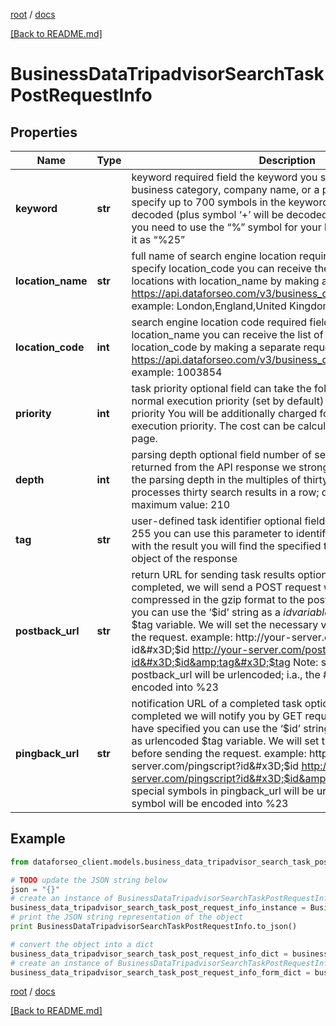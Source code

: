 [root](./../ "root") / [docs](./ "docs")

[[Back to README.md]](./../README.md "[Back to README.md]")

# BusinessDataTripadvisorSearchTaskPostRequestInfo

## Properties

Name | Type | Description | Notes
------------ | ------------- | ------------- | -------------
**keyword** | **str** | keyword required field the keyword you specify should indicate a business category, company name, or a prominent place; you can specify up to 700 symbols in the keyword filed; all %## will be decoded (plus symbol ‘+’ will be decoded to a space character); if you need to use the “%” symbol for your keyword, please specify it as “%25” | [optional]
**location_name** | **str** | full name of search engine location required field if you don’t specify location_code you can receive the list of available locations with location_name by making a separate request to the https://api.dataforseo.com/v3/business_data/tripadvisor/locations example: London,England,United Kingdom | [optional]
**location_code** | **int** | search engine location code required field if you don’t specify location_name you can receive the list of available locations with location_code by making a separate request to the https://api.dataforseo.com/v3/business_data/tripadvisor/locations example: 1003854 | [optional]
**priority** | **int** | task priority optional field can take the following values: 1 – normal execution priority (set by default) 2 – high execution priority You will be additionally charged for the tasks with high execution priority. The cost can be calculated on the Pricing page. | [optional]
**depth** | **int** | parsing depth optional field number of search results to be returned from the API response we strongly recommend setting the parsing depth in the multiples of thirty because our systems processes thirty search results in a row; default value: 30; maximum value: 210 | [optional]
**tag** | **str** | user-defined task identifier optional field the character limit is 255 you can use this parameter to identify the task and match it with the result you will find the specified tag value in the data object of the response | [optional]
**postback_url** | **str** | return URL for sending task results optional field once the task is completed, we will send a POST request with its results compressed in the gzip format to the postback_url you specified you can use the ‘$id’ string as a $id variable and ‘$tag’ as urlencoded $tag variable. We will set the necessary values before sending the request. example: http://your-server.com/postbackscript?id&#x3D;$id http://your-server.com/postbackscript?id&#x3D;$id&amp;tag&#x3D;$tag Note: special symbols in postback_url will be urlencoded; i.a., the # symbol will be encoded into %23 | [optional]
**pingback_url** | **str** | notification URL of a completed task optional field when a task is completed we will notify you by GET request sent to the URL you have specified you can use the ‘$id’ string as a $id variable and ‘$tag’ as urlencoded $tag variable. We will set the necessary values before sending the request. example: http://your-server.com/pingscript?id&#x3D;$id http://your-server.com/pingscript?id&#x3D;$id&amp;tag&#x3D;$tag Note: special symbols in pingback_url will be urlencoded; i.a., the # symbol will be encoded into %23 | [optional]

## Example

```python
from dataforseo_client.models.business_data_tripadvisor_search_task_post_request_info import BusinessDataTripadvisorSearchTaskPostRequestInfo

# TODO update the JSON string below
json = "{}"
# create an instance of BusinessDataTripadvisorSearchTaskPostRequestInfo from a JSON string
business_data_tripadvisor_search_task_post_request_info_instance = BusinessDataTripadvisorSearchTaskPostRequestInfo.from_json(json)
# print the JSON string representation of the object
print BusinessDataTripadvisorSearchTaskPostRequestInfo.to_json()

# convert the object into a dict
business_data_tripadvisor_search_task_post_request_info_dict = business_data_tripadvisor_search_task_post_request_info_instance.to_dict()
# create an instance of BusinessDataTripadvisorSearchTaskPostRequestInfo from a dict
business_data_tripadvisor_search_task_post_request_info_form_dict = business_data_tripadvisor_search_task_post_request_info.from_dict(business_data_tripadvisor_search_task_post_request_info_dict)
```

  

[root](./../ "root") / [docs](./ "docs")

[[Back to README.md]](./../README.md "[Back to README.md]")